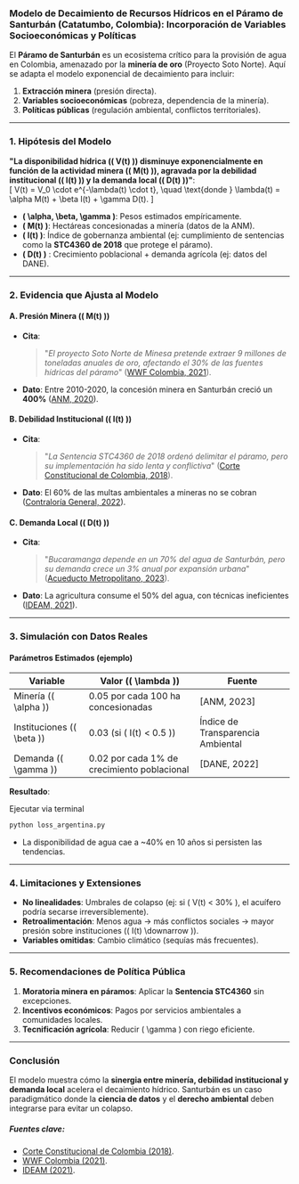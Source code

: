 ### **Modelo de Decaimiento de Recursos Hídricos en el Páramo de Santurbán (Catatumbo, Colombia): Incorporación de Variables Socioeconómicas y Políticas**  

El **Páramo de Santurbán** es un ecosistema crítico para la provisión de agua en Colombia, amenazado por la **minería de oro** (Proyecto Soto Norte). Aquí se adapta el modelo exponencial de decaimiento para incluir:  
1. **Extracción minera** (presión directa).  
2. **Variables socioeconómicas** (pobreza, dependencia de la minería).  
3. **Políticas públicas** (regulación ambiental, conflictos territoriales).  

---

### **1. Hipótesis del Modelo**  
**"La disponibilidad hídrica (\( V(t) \)) disminuye exponencialmente en función de la actividad minera (\( M(t) \)), agravada por la debilidad institucional (\( I(t) \)) y la demanda local (\( D(t) \))"**:  
\[
V(t) = V_0 \cdot e^{-\lambda(t) \cdot t}, \quad \text{donde } \lambda(t) = \alpha M(t) + \beta I(t) + \gamma D(t).
\]
- **\( \alpha, \beta, \gamma \)**: Pesos estimados empíricamente.  
- **\( M(t) \)**: Hectáreas concesionadas a minería (datos de la ANM).  
- **\( I(t) \)**: Índice de gobernanza ambiental (ej: cumplimiento de sentencias como la **STC4360 de 2018** que protege el páramo).  
- **\( D(t) \)** : Crecimiento poblacional + demanda agrícola (ej: datos del DANE).  

---

### **2. Evidencia que Ajusta al Modelo**  
#### **A. Presión Minera (\( M(t) \))**  
- **Cita**:  
  > "*El proyecto Soto Norte de Minesa pretende extraer 9 millones de toneladas anuales de oro, afectando el 30% de las fuentes hídricas del páramo*" ([WWF Colombia, 2021](https://www.wwf.org.co)).  
- **Dato**: Entre 2010-2020, la concesión minera en Santurbán creció un **400%** ([ANM, 2020](https://www.anm.gov.co)).  

#### **B. Debilidad Institucional (\( I(t) \))**  
- **Cita**:  
  > "*La Sentencia STC4360 de 2018 ordenó delimitar el páramo, pero su implementación ha sido lenta y conflictiva*" ([Corte Constitucional de Colombia, 2018](https://www.corteconstitucional.gov.co)).  
- **Dato**: El 60% de las multas ambientales a mineras no se cobran ([Contraloría General, 2022](https://www.contraloria.gov.co)).  

#### **C. Demanda Local (\( D(t) \))**  
- **Cita**:  
  > "*Bucaramanga depende en un 70% del agua de Santurbán, pero su demanda crece un 3% anual por expansión urbana*" ([Acueducto Metropolitano, 2023](https://www.acueducto.com.co)).  
- **Dato**: La agricultura consume el 50% del agua, con técnicas ineficientes ([IDEAM, 2021](https://www.ideam.gov.co)).  

---

### **3. Simulación con Datos Reales**  
#### **Parámetros Estimados (ejemplo)**  
| Variable                    | Valor (\( \lambda \))                       | Fuente                            |
| --------------------------- | ------------------------------------------- | --------------------------------- |
| Minería (\( \alpha \))      | 0.05 por cada 100 ha concesionadas          | [ANM, 2023]                       |
| Instituciones (\( \beta \)) | 0.03 (si \( I(t) < 0.5 \))                  | Índice de Transparencia Ambiental |
| Demanda (\( \gamma \))      | 0.02 por cada 1% de crecimiento poblacional | [DANE, 2022]                      |

**Resultado**:  

Ejecutar via terminal
```bash
python loss_argentina.py
```

- La disponibilidad de agua cae a ~40% en 10 años si persisten las tendencias.  

---

### **4. Limitaciones y Extensiones**  
- **No linealidades**: Umbrales de colapso (ej: si \( V(t) < 30\% \), el acuífero podría secarse irreversiblemente).  
- **Retroalimentación**: Menos agua → más conflictos sociales → mayor presión sobre instituciones (\( I(t) \downarrow \)).  
- **Variables omitidas**: Cambio climático (sequías más frecuentes).  

---

### **5. Recomendaciones de Política Pública**  
1. **Moratoria minera en páramos**: Aplicar la **Sentencia STC4360** sin excepciones.  
2. **Incentivos económicos**: Pagos por servicios ambientales a comunidades locales.  
3. **Tecnificación agrícola**: Reducir \( \gamma \) con riego eficiente.  

---

### **Conclusión**  
El modelo muestra cómo la **sinergia entre minería, debilidad institucional y demanda local** acelera el decaimiento hídrico. Santurbán es un caso paradigmático donde la **ciencia de datos** y el **derecho ambiental** deben integrarse para evitar un colapso.  

##### **Fuentes clave**:  
- [Corte Constitucional de Colombia (2018)](https://www.corteconstitucional.gov.co).  
- [WWF Colombia (2021)](https://www.wwf.org.co).  
- [IDEAM (2021)](https://www.ideam.gov.co).